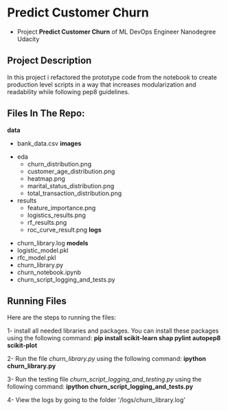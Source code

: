 # Predict Customer Churn

- Project **Predict Customer Churn** of ML DevOps Engineer Nanodegree Udacity

## Project Description
In this project i refactored the prototype code from the notebook to create production level scripts in a way that increases modularization and readability while following pep8 guidelines.

## Files In The Repo: 
**data**
   - bank_data.csv
**images**
   * eda
      - churn_distribution.png
      - customer_age_distribution.png
      - heatmap.png
      - marital_status_distribution.png
      - total_transaction_distribution.png
   * results
      - feature_importance.png
      - logistics_results.png
      - rf_results.png
      - roc_curve_result.png
**logs**
   - churn_library.log
**models**
   - logistic_model.pkl
   - rfc_model.pkl
   - churn_library.py
   - churn_notebook.ipynb
   - churn_script_logging_and_tests.py


## Running Files
Here are the steps to running the files:

1- install all needed libraries and packages. 
You can install these packages using the following command:
    **pip install scikit-learn shap pylint autopep8 scikit-plot**

2- Run the file *churn_library.py* using the following command:
    **ipython churn_library.py**

3- Run the testing file *churn_script_logging_and_testing.py* using the following command:
    **ipython churn_script_logging_and_tests.py**
    
4- View the logs by going to the folder '/logs/churn_library.log' 
